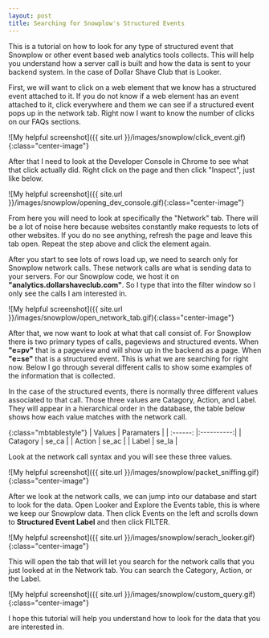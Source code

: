 ```yaml
---
layout: post
title: Searching for Snowplow's Structured Events
---
```


This is a tutorial on how to look for any type of structured event that Snowplow or other event based web analytics tools collects. This will help you understand how a server call is built and how the data is sent to your backend system. In the case of Dollar Shave Club that is Looker. 

First, we will want to click on a web element that we know has a structured event attached to it. If you do not know if a web element has an event attached to it, click everywhere and them we can see if a structured event pops up in the network tab. Right now I want to know the number of clicks on our FAQs sections.

![My helpful screenshot]({{ site.url }}/images/snowplow/click_event.gif){:class="center-image"}

After that I need to look at the Developer Console in Chrome to see what that click actually did. Right click on the page and then click "Inspect", just like below.

![My helpful screenshot]({{ site.url }}/images/snowplow/opening_dev_console.gif){:class="center-image"}

From here you will need to look at specifically the "Network" tab. There will be a lot of noise here because websites constantly make requests to lots of other websites. If you do no see anything, refresh the page and leave this tab open. Repeat the step above and click the element again. 

After you start to see lots of rows load up, we need to search only for Snowplow network calls. These network calls are what is sending data to your servers. For our Snowplow code, we host it on **"analytics.dollarshaveclub.com"**. So I type that into the filter window so I only see the calls I am interested in.

![My helpful screenshot]({{ site.url }}/images/snowplow/open_network_tab.gif){:class="center-image"}

After that, we now want to look at what that call consist of. For Snowplow there is two primary types of calls, pageviews and structured events. When **"e=pv"** that is a pageview and will show up in the backend as a page. When **"e=se"** that is a structured event. This is what we are searching for right now. Below I go through several different calls to show some examples of the information that is collected.

In the case of the structured events, there is normally three different values associated to that call. Those three values are Catagory, Action, and Label. They will appear in a hierarchical order in the database, the table below shows how each value matches with the network call.

{:class="mbtablestyle"}
| Values   | Paramaters | 
| :------: |:----------:| 
| Catagory | se_ca      | 
| Action   | se_ac      | 
| Label    | se_la      |

Look at the network call syntax and you will see these three values.

![My helpful screenshot]({{ site.url }}/images/snowplow/packet_sniffing.gif){:class="center-image"}

After we look at the network calls, we can jump into our database and start to look for the data. Open Looker and Explore the Events table, this is where we keep our Snowplow data. Then click Events on the left and scrolls down to **Structured Event Label** and then click FILTER.

![My helpful screenshot]({{ site.url }}/images/snowplow/serach_looker.gif){:class="center-image"}

This will open the tab that will let you search for the network calls that you just looked at in the Network tab. You can search the Category, Action, or the Label. 

![My helpful screenshot]({{ site.url }}/images/snowplow/custom_query.gif){:class="center-image"}

I hope this tutorial will help you understand how to look for the data that you are interested in. 
